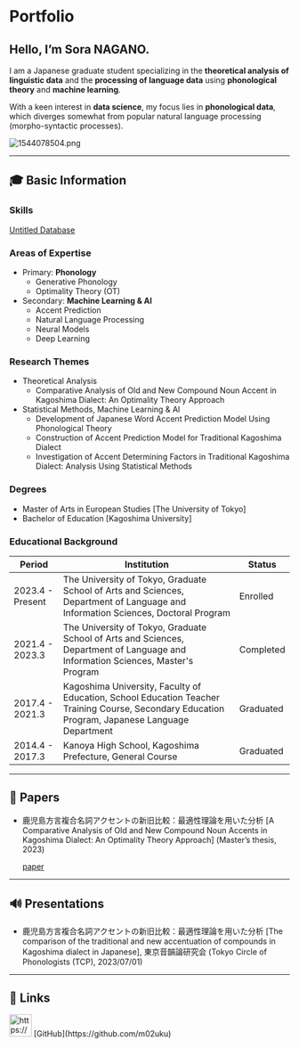 # Portfolio

## Hello, I’m **Sora NAGANO**.

I am a Japanese graduate student specializing in the **theoretical analysis of linguistic data** and the **processing of language data** using **phonological theory** and **machine learning**.

With a keen interest in **data science**, my focus lies in **phonological data**, which diverges somewhat from popular natural language processing (morpho-syntactic processes).

![1544078504.png](Portfolio%20f26d97e722b545d29753d29fc5f10ca7/1544078504.png)

---

## 🎓 Basic Information

### Skills

[Untitled Database](Portfolio%20f26d97e722b545d29753d29fc5f10ca7/Untitled%20Database%209743dcf58451431dbbf890681a15ab82.csv)

### Areas of Expertise

- Primary: **Phonology**
    - Generative Phonology
    - Optimality Theory (OT)
- Secondary: **Machine Learning & AI**
    - Accent Prediction
    - Natural Language Processing
    - Neural Models
    - Deep Learning

### Research Themes

- Theoretical Analysis
    - Comparative Analysis of Old and New Compound Noun Accent in Kagoshima Dialect: An Optimality Theory Approach
- Statistical Methods, Machine Learning & AI
    - Development of Japanese Word Accent Prediction Model Using Phonological Theory
    - Construction of Accent Prediction Model for Traditional Kagoshima Dialect
    - Investigation of Accent Determining Factors in Traditional Kagoshima Dialect: Analysis Using Statistical Methods

### Degrees

- Master of Arts in European Studies [The University of Tokyo]
- Bachelor of Education [Kagoshima University]

### Educational Background

| Period | Institution | Status |
| --- | --- | --- |
| 2023.4 - Present | The University of Tokyo, Graduate School of Arts and Sciences, Department of Language and Information Sciences, Doctoral Program | Enrolled |
| 2021.4 - 2023.3 | The University of Tokyo, Graduate School of Arts and Sciences, Department of Language and Information Sciences, Master's Program | Completed |
| 2017.4 - 2021.3 | Kagoshima University, Faculty of Education, School Education Teacher Training Course, Secondary Education Program, Japanese Language Department | Graduated |
| 2014.4 - 2017.3 | Kanoya High School, Kagoshima Prefecture, General Course | Graduated |

---

## 📄 Papers

- 鹿児島方言複合名詞アクセントの新旧比較：最適性理論を用いた分析 [A Comparative Analysis of Old and New Compound Noun Accents in Kagoshima Dialect: An Optimality Theory Approach] (Master’s thesis, 2023)
    
    [paper](Portfolio%20f26d97e722b545d29753d29fc5f10ca7/masters_thesis.pdf)
    

---

## 🔊 Presentations

- 鹿児島方言複合名詞アクセントの新旧比較：最適性理論を用いた分析 [The comparison of the traditional and new accentuation of compounds in Kagoshima dialect in Japanese], 東京音韻論研究会 (Tokyo Circle of Phonologists (TCP), 2023/07/01)

---

## 🔗 Links

<aside>
<img src="https://www.notion.so/icons/link_gray.svg" alt="https://www.notion.so/icons/link_gray.svg" width="40px" /> [GitHub](https://github.com/m02uku)

</aside>
